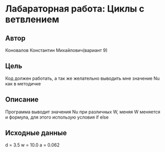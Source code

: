 # Лабараторная работа: Циклы с ветвлением 
## Автор
Коновалов Константин Михайлович(вариант 9)
## Цель
Код должен работать, а так же желательно выводить мне значение Nu как в методичке

## Описание
Программа выводит значения Nu при различных W, меняя W меняется и формула, для этого использую условия if else

## Исходные данные
d = 3.5 w = 10.0 a = 0.062
